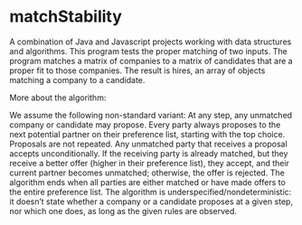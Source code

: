 # matchStability
A combination of Java and Javascript projects working with data structures and algorithms.
This program tests the proper matching of two inputs. The program matches a matrix of companies to a matrix of candidates that are a proper fit to those companies.
The result is hires, an array of objects matching a company to a candidate.

More about the algorithm:

We assume the following non-standard variant: At any step, any unmatched
company or candidate may propose. Every party always proposes to the next potential partner
on their preference list, starting with the top choice. Proposals are not repeated. Any unmatched
party that receives a proposal accepts unconditionally. If the receiving party is already matched,
but they receive a better offer (higher in their preference list), they accept, and their current
partner becomes unmatched; otherwise, the offer is rejected. The algorithm ends when all
parties are either matched or have made offers to the entire preference list. The algorithm is
underspecified/nondeterministic: it doesn’t state whether a company or a candidate proposes
at a given step, nor which one does, as long as the given rules are observed.
